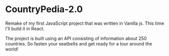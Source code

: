 # CountryPedia-2.0
Remake of my first JavaScript project that was written in Vanilla js. This time I'll build it in React.

The project is built using an API consisting of information about 250 countries. So fasten your seatbelts and get ready for a tour around the world!
